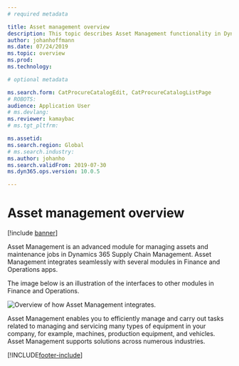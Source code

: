 ```yaml
---
# required metadata

title: Asset management overview
description: This topic describes Asset Management functionality in Dynamics 365 Supply Chain Management.
author: johanhoffmann
ms.date: 07/24/2019
ms.topic: overview
ms.prod: 
ms.technology: 

# optional metadata

ms.search.form: CatProcureCatalogEdit, CatProcureCatalogListPage
# ROBOTS: 
audience: Application User
# ms.devlang: 
ms.reviewer: kamaybac
# ms.tgt_pltfrm: 

ms.assetid: 
ms.search.region: Global
# ms.search.industry: 
ms.author: johanho
ms.search.validFrom: 2019-07-30
ms.dyn365.ops.version: 10.0.5

---
```


# Asset management overview

[!include [banner](../includes/banner.md)]



Asset Management is an advanced module for managing assets and maintenance jobs in Dynamics 365 Supply Chain Management. Asset Management integrates seamlessly with several modules in Finance and Operations apps. 

The image below is an illustration of the interfaces to other modules in Finance and Operations.

![Overview of how Asset Management integrates.](media/overview-integrate2.jpg)

Asset Management enables you to efficiently manage and carry out tasks related to managing and servicing many types of equipment in your company, for example, machines, production equipment, and vehicles. Asset Management supports solutions across numerous industries.


[!INCLUDE[footer-include](../../includes/footer-banner.md)]
